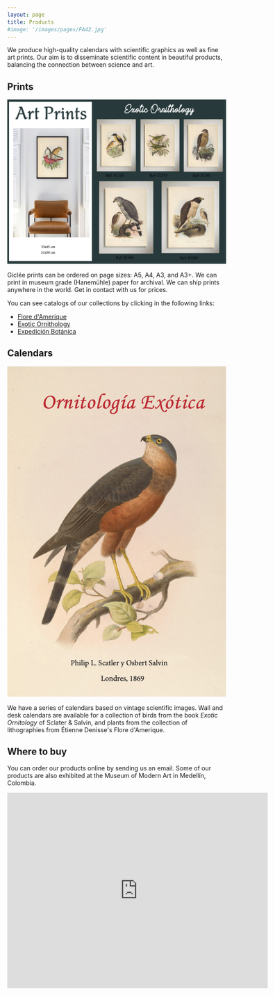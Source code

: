 ```yaml
---
layout: page
title: Products
#image: '/images/pages/FA42.jpg'
---
```


We produce high-quality calendars with scientific graphics as well as fine art prints. Our aim is to disseminate scientific content in beautiful products, balancing the connection between science and art.

## Prints
![Print](/images/pages/printsAves.jpg)

Giclée prints can be ordered on page sizes: A5, A4, A3, and A3+. We can print in museum grade (Hanemühle) paper for archival. We can ship prints anywhere in the world. Get in contact with us for prices.

You can see catalogs of our collections by clicking in the following links:

<!-- <embed src="/images/catalogFloreAmerique.pdf" type="application/pdf" /> -->
* <a href="/images/catalogFloreAmerique.pdf" target="_blank" > Flore d'Amerique </a>
* <a href="/images/catalogExoticOrnithology.pdf" target="_blank" > Exotic Ornithology </a>
* <a href="/images/catalogMutis.pdf" target="_blank" > Expedición Botánica </a>

## Calendars

![Calendario Ornitología Exotica](/images/pages/calendarOrnitologiaExotica.png)

We have a series of calendars based on vintage scientific images. Wall and desk calendars are available for a collection of birds from the book *Exotic Ornitology* of Sclater & Salvin, and plants from the collection of lithographies from Étienne Denisse's Flore d'Amerique.   

## Where to buy
You can order our products online by sending us an email. Some of our products are also exhibited at the Museum of Modern Art in Medellín, Colombia.

<iframe src="https://www.google.com/maps/embed?pb=!1m18!1m12!1m3!1d3966.303912025669!2d-75.57613033410587!3d6.22359932830085!2m3!1f0!2f0!3f0!3m2!1i1024!2i768!4f13.1!3m3!1m2!1s0x0%3A0xbce652e7fed6145!2sTienda%20de%20Regalos%20Mamm%20Museo%20de%20Arte%20Moderno%20de%20Medell%C3%ADn!5e0!3m2!1sen!2sde!4v1612025298618!5m2!1sen!2sde" width="600" height="450" frameborder="0" style="border:0;" allowfullscreen="" aria-hidden="false" tabindex="0"></iframe>
